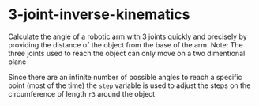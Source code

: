 # 3-joint-inverse-kinematics
Calculate the angle of a robotic arm with 3 joints quickly and precisely by providing the distance of the object from the base of the arm.
Note:
   The three joints used to reach the object can only move on a two dimentional plane

Since there are an infinite number of possible angles to reach a specific point (most of the time) the ``step`` variable is used to adjust the steps on the circumference of length ``r3`` around the object
